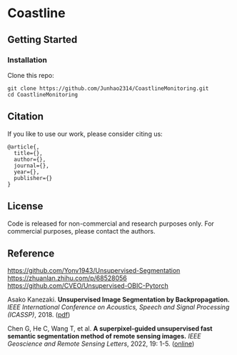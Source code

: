 # Coastline


## Getting Started
### Installation

Clone this repo:

```
git clone https://github.com/Junhao2314/CoastlineMonitoring.git
cd CoastlineMonitoring
```



## Citation

If you like to use our work, please consider citing us:

```
@article{,
  title={},
  author={},
  journal={},
  year={},
  publisher={}
}
```


## License

Code is released for non-commercial and research purposes only. For commercial purposes, please contact the authors.

## Reference

https://github.com/Yonv1943/Unsupervised-Segmentation
https://zhuanlan.zhihu.com/p/68528056
https://github.com/CVEO/Unsupervised-OBIC-Pytorch

Asako Kanezaki. **Unsupervised Image Segmentation by Backpropagation.** *IEEE International Conference on Acoustics, Speech and Signal Processing (ICASSP)*, 2018. ([pdf](https://kanezaki.github.io/pytorch-unsupervised-segmentation/ICASSP2018_kanezaki.pdf))

Chen G, He C, Wang T, et al. **A superpixel-guided unsupervised fast semantic segmentation method of remote sensing images.** *IEEE Geoscience and Remote Sensing Letters*, 2022, 19: 1-5. ([online](https://ieeexplore.ieee.org/abstract/document/9854897))